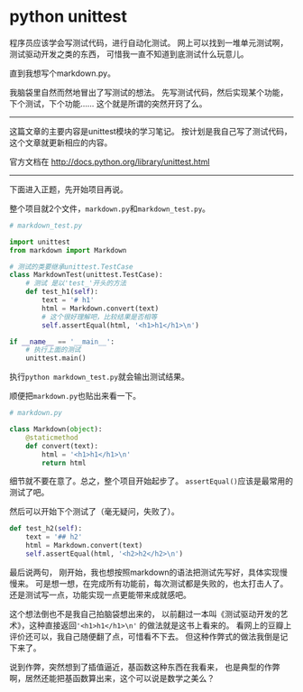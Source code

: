 # python unittest

程序员应该学会写测试代码，进行自动化测试。
网上可以找到一堆单元测试啊，测试驱动开发之类的东西，
可惜我一直不知道到底测试什么玩意儿。

直到我想写个markdown.py。

我脑袋里自然而然地冒出了写测试的想法。
先写测试代码，然后实现某个功能，下个测试，下个功能……
这个就是所谓的突然开窍了么。

------

这篇文章的主要内容是unittest模块的学习笔记。
按计划是我自己写了测试代码，这个文章就更新相应的内容。

官方文档在
<http://docs.python.org/library/unittest.html>

------

下面进入正题，先开始项目再说。

整个项目就2个文件，`markdown.py`和`markdown_test.py`。

```python
# markdown_test.py

import unittest
from markdown import Markdown

# 测试的类要继承unittest.TestCase
class MarkdownTest(unittest.TestCase):
    # 测试 是以'test_'开头的方法
    def test_h1(self):
        text = '# h1'
        html = Markdown.convert(text)
        # 这个很好理解吧，比较结果是否相等
        self.assertEqual(html, '<h1>h1</h1>\n')

if __name__ == '__main__':
    # 执行上面的测试
    unittest.main()
```

执行`python markdown_test.py`就会输出测试结果。

顺便把`markdown.py`也贴出来看一下。

```python
# markdown.py

class Markdown(object):
    @staticmethod
    def convert(text):
        html = '<h1>h1</h1>\n'
        return html
```

细节就不要在意了。总之，整个项目开始起步了。
`assertEqual()`应该是最常用的测试了吧。

然后可以开始下个测试了（毫无疑问，失败了）。

```python
def test_h2(self):
    text = '## h2'
    html = Markdown.convert(text)
    self.assertEqual(html, '<h2>h2</h2>\n')
```

最后说两句，
刚开始，我也想按照markdown的语法把测试先写好，具体实现慢慢来。
可是想一想，在完成所有功能前，每次测试都是失败的，也太打击人了。
还是测试写一点，功能实现一点更能带来成就感吧。

这个想法倒也不是我自己拍脑袋想出来的，
以前翻过一本叫《测试驱动开发的艺术》，这种直接返回`'<h1>h1</h1>\n'`
的做法就是这书上看来的。
看网上的豆瓣上评价还可以，我自己随便翻了点，可惜看不下去。
但这种作弊式的做法我倒是记下来了。

说到作弊，突然想到了插值逼近，基函数这种东西在我看来，
也是典型的作弊啊，居然还能把基函数算出来，这个可以说是数学之美么？


